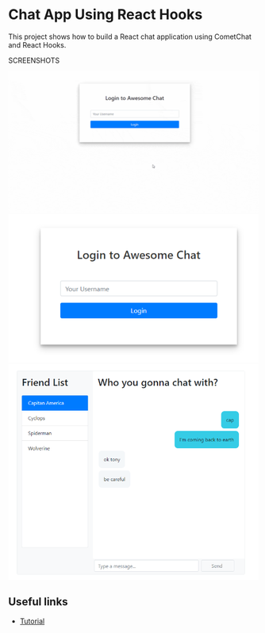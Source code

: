 # Chat App Using React Hooks


This project shows how to build a React chat application using CometChat and React Hooks. 

SCREENSHOTS

![App in use](Screenshots/react_hooks_img.gif)
![Login](Screenshots/screenshot_1.png)
![Chat Interface](Screenshots/screenshot_2.png)


## Useful links

* [Tutorial](https://prodocs.cometchat.com/docs/react-native-quick-start)
 
